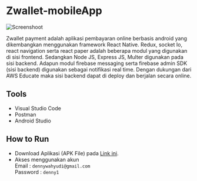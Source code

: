 # Zwallet-mobileApp

![Screenshoot](https://drive.google.com/drive/folders/1fOyv8vm9XPLQhZBGT19DeiLYJuGCMTmw)

Zwallet payment adalah aplikasi pembayaran online berbasis android yang dikembangkan menggunakan framework React Native. Redux, socket Io, react navigation serta react paper adalah beberapa modul yang digunakan di sisi frontend. Sedangkan Node JS, Express JS, Multer digunakan pada sisi backend. Adapun modul firebase messaging serta firebase admin SDK (sisi backend) digunakan sebagai notifikasi real time. Dengan dukungan dari AWS Educate maka sisi backend dapat di deploy dan berjalan secara online.

## Tools

- Visual Studio Code
- Postman
- Android Studio

## How to Run
- Download Aplikasi (APK File) pada [Link ini](https://drive.google.com/file/d/1u6N8_eHBA_wgxESFQfl6sERASuE7P16T/view?usp=sharing).
- Akses menggunakan akun <br>
Email     : `dennywahyudi@gmail.com`<br>
Password  : `denny1`
  
